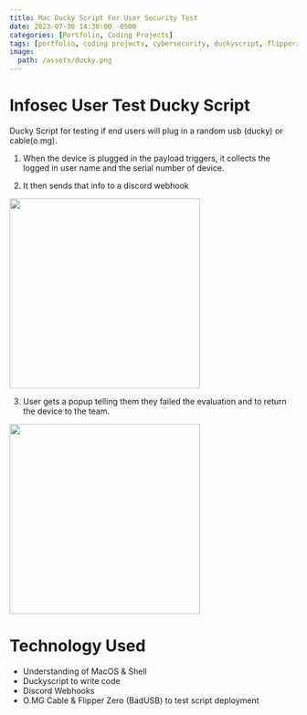 ```yaml
---
title: Mac Ducky Script For User Security Test
date: 2023-07-30 14:30:00 -0500
categories: [Portfolio, Coding Projects]
tags: [portfolio, coding projects, cybersecurity, duckyscript, flipperzero]     # TAG names should always be lowercase
image:
  path: /assets/ducky.png
---
```


# Infosec User Test Ducky Script

Ducky Script for testing if end users will plug in a random usb (ducky) or cable(o.mg).

1) When the device is plugged in the payload triggers, it collects the logged in user name and the serial number of device.

2) It then sends that info to a discord webhook

<img width="333" src="https://user-images.githubusercontent.com/112792126/209692167-1a0081d4-9446-42cb-bf51-5d1c93d0711c.png">


3) User gets a popup telling them they failed the evaluation and to return the device to the team.

<img width="333" src="https://user-images.githubusercontent.com/112792126/209692487-6c9de450-f84f-409e-8b7a-c84e0d31144e.png">

  
# Technology Used

- Understanding of MacOS & Shell
- Duckyscript to write code
- Discord Webhooks
- O.MG Cable & Flipper Zero (BadUSB) to test script deployment
